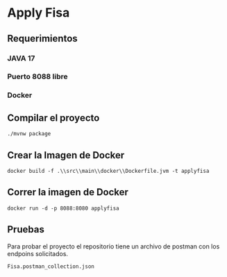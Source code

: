 # Apply Fisa

## Requerimientos 

### JAVA 17
### Puerto 8088 libre
### Docker

## Compilar el proyecto
```shell script
./mvnw package
```

## Crear la Imagen de Docker
```shell script
docker build -f .\\src\\main\\docker\\Dockerfile.jvm -t applyfisa
```

## Correr la imagen de Docker
```shell script
docker run -d -p 8088:8080 applyfisa
```

## Pruebas

Para probar el proyecto el repositorio tiene un archivo de postman con los endpoins solicitados.

```shell script
Fisa.postman_collection.json
```



